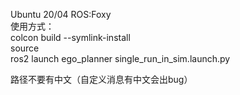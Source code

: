 Ubuntu 20/04  ROS:Foxy  
使用方式：  
colcon build --symlink-install  
source  
ros2 launch ego_planner single_run_in_sim.launch.py   

路径不要有中文（自定义消息有中文会出bug）
